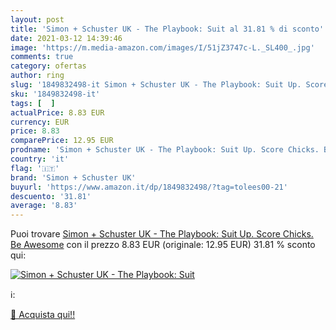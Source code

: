 ```yaml
---
layout: post
title: 'Simon + Schuster UK - The Playbook: Suit al 31.81 % di sconto'
date: 2021-03-12 14:39:46
image: 'https://m.media-amazon.com/images/I/51jZ3747c-L._SL400_.jpg'
comments: true
category: ofertas
author: ring
slug: '1849832498-it Simon + Schuster UK - The Playbook: Suit Up. Score Chicks....'
sku: '1849832498-it'
tags: [  ]
actualPrice: 8.83 EUR
currency: EUR
price: 8.83
comparePrice: 12.95 EUR
prodname: 'Simon + Schuster UK - The Playbook: Suit Up. Score Chicks. Be Awesome'
country: 'it'
flag: '🇮🇹'
brand: 'Simon + Schuster UK'
buyurl: 'https://www.amazon.it/dp/1849832498/?tag=tolees00-21'
descuento: '31.81'
average: '8.83'
---
```


Puoi trovare [Simon + Schuster UK - The Playbook: Suit Up. Score Chicks. Be Awesome](https://www.amazon.it/dp/1849832498/?tag=tolees00-21) con il prezzo 8.83 EUR (originale: 12.95 EUR) 31.81 % sconto qui:

[![Simon + Schuster UK - The Playbook: Suit](https://m.media-amazon.com/images/I/51jZ3747c-L._SL400_.jpg)](https://www.amazon.it/dp/1849832498/?tag=tolees00-21)

ℹ️:


[🛒 Acquista qui!!](https://www.amazon.it/dp/1849832498/?tag=tolees00-21)
